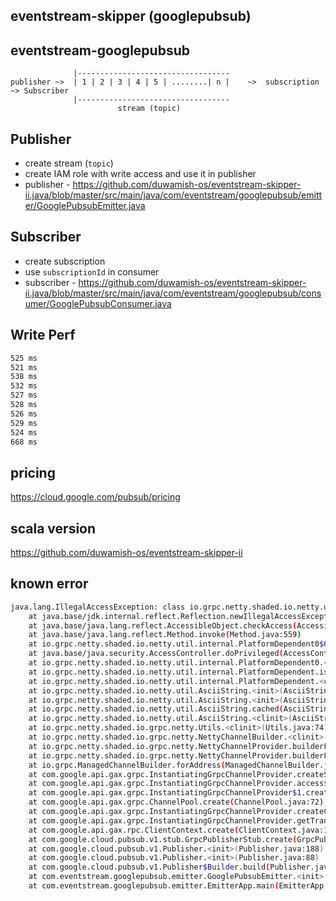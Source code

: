 eventstream-skipper (googlepubsub)
-------------------

eventstream-googlepubsub
-----------------------

```
              |----------------------------------
publisher ~>  | 1 | 2 | 3 | 4 | 5 | ........| n |    ~>  subscription ~> Subscriber 
              |----------------------------------     
                        stream (topic)
```

Publisher
---------

- create stream (`topic`)
- create IAM role with write access and use it in publisher
- publisher - https://github.com/duwamish-os/eventstream-skipper-ii.java/blob/master/src/main/java/com/eventstream/googlepubsub/emitter/GooglePubsubEmitter.java

Subscriber
-----------

- create subscription
- use `subscriptionId` in consumer
- subscriber - https://github.com/duwamish-os/eventstream-skipper-ii.java/blob/master/src/main/java/com/eventstream/googlepubsub/consumer/GooglePubsubConsumer.java

Write Perf
----------

```bash
525 ms
521 ms
538 ms
532 ms
527 ms
528 ms
526 ms
529 ms
524 ms
668 ms
```

pricing
--------
https://cloud.google.com/pubsub/pricing

scala version
--
https://github.com/duwamish-os/eventstream-skipper-ii


known error
------

```bash
java.lang.IllegalAccessException: class io.grpc.netty.shaded.io.netty.util.internal.PlatformDependent0$6 cannot access class jdk.internal.misc.Unsafe (in module java.base) because module java.base does not export jdk.internal.misc to unnamed module @63376bed
	at java.base/jdk.internal.reflect.Reflection.newIllegalAccessException(Reflection.java:376)
	at java.base/java.lang.reflect.AccessibleObject.checkAccess(AccessibleObject.java:639)
	at java.base/java.lang.reflect.Method.invoke(Method.java:559)
	at io.grpc.netty.shaded.io.netty.util.internal.PlatformDependent0$6.run(PlatformDependent0.java:352)
	at java.base/java.security.AccessController.doPrivileged(AccessController.java:310)
	at io.grpc.netty.shaded.io.netty.util.internal.PlatformDependent0.<clinit>(PlatformDependent0.java:343)
	at io.grpc.netty.shaded.io.netty.util.internal.PlatformDependent.isAndroid(PlatformDependent.java:289)
	at io.grpc.netty.shaded.io.netty.util.internal.PlatformDependent.<clinit>(PlatformDependent.java:92)
	at io.grpc.netty.shaded.io.netty.util.AsciiString.<init>(AsciiString.java:223)
	at io.grpc.netty.shaded.io.netty.util.AsciiString.<init>(AsciiString.java:210)
	at io.grpc.netty.shaded.io.netty.util.AsciiString.cached(AsciiString.java:1401)
	at io.grpc.netty.shaded.io.netty.util.AsciiString.<clinit>(AsciiString.java:48)
	at io.grpc.netty.shaded.io.grpc.netty.Utils.<clinit>(Utils.java:74)
	at io.grpc.netty.shaded.io.grpc.netty.NettyChannelBuilder.<clinit>(NettyChannelBuilder.java:82)
	at io.grpc.netty.shaded.io.grpc.netty.NettyChannelProvider.builderForAddress(NettyChannelProvider.java:38)
	at io.grpc.netty.shaded.io.grpc.netty.NettyChannelProvider.builderForAddress(NettyChannelProvider.java:24)
	at io.grpc.ManagedChannelBuilder.forAddress(ManagedChannelBuilder.java:39)
	at com.google.api.gax.grpc.InstantiatingGrpcChannelProvider.createSingleChannel(InstantiatingGrpcChannelProvider.java:325)
	at com.google.api.gax.grpc.InstantiatingGrpcChannelProvider.access$1800(InstantiatingGrpcChannelProvider.java:81)
	at com.google.api.gax.grpc.InstantiatingGrpcChannelProvider$1.createSingleChannel(InstantiatingGrpcChannelProvider.java:231)
	at com.google.api.gax.grpc.ChannelPool.create(ChannelPool.java:72)
	at com.google.api.gax.grpc.InstantiatingGrpcChannelProvider.createChannel(InstantiatingGrpcChannelProvider.java:241)
	at com.google.api.gax.grpc.InstantiatingGrpcChannelProvider.getTransportChannel(InstantiatingGrpcChannelProvider.java:219)
	at com.google.api.gax.rpc.ClientContext.create(ClientContext.java:199)
	at com.google.cloud.pubsub.v1.stub.GrpcPublisherStub.create(GrpcPublisherStub.java:195)
	at com.google.cloud.pubsub.v1.Publisher.<init>(Publisher.java:188)
	at com.google.cloud.pubsub.v1.Publisher.<init>(Publisher.java:88)
	at com.google.cloud.pubsub.v1.Publisher$Builder.build(Publisher.java:829)
	at com.eventstream.googlepubsub.emitter.GooglePubsubEmitter.<init>(GooglePubsubEmitter.java:48)
	at com.eventstream.googlepubsub.emitter.EmitterApp.main(EmitterApp.java:15)
```